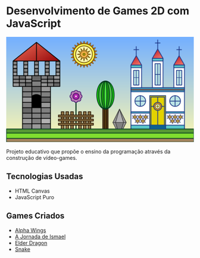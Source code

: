 # Desenvolvimento de Games 2D com JavaScript

![img](https://raw.githubusercontent.com/the-akira/JavaScriptGameDev/master/Avatar.png)

Projeto educativo que propõe o ensino da programação através da construção de vídeo-games.

## Tecnologias Usadas

- HTML Canvas
- JavaScript Puro

## Games Criados

- [Alpha Wings](https://github.com/the-akira/JavaScriptGameDev/tree/master/Games/Alpha%20Wings)
- [A Jornada de Ismael](https://github.com/the-akira/JavaScriptGameDev/tree/master/Games/A%20Jornada%20de%20Ismael)
- [Elder Dragon](https://github.com/the-akira/JavaScriptGameDev/tree/master/Games/Elder%20Dragon)
- [Snake](https://github.com/the-akira/JavaScriptGameDev/tree/master/Games/Snake)
